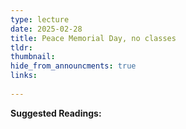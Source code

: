 ```yaml
---
type: lecture
date: 2025-02-28
title: Peace Memorial Day, no classes
tldr: 
thumbnail: 
hide_from_announcments: true
links: 
      
---
```

**Suggested Readings:**

